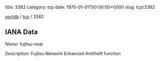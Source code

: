 title: 3382
category: tcp
date: 1970-01-01T00:00:00+0000
slug: tcp/3382

[portdb](/) / [tcp](/category/tcp.html) / 3382


## IANA Data

_Name:_ fujitsu-neat

_Description:_ Fujitsu Network Enhanced Antitheft function

